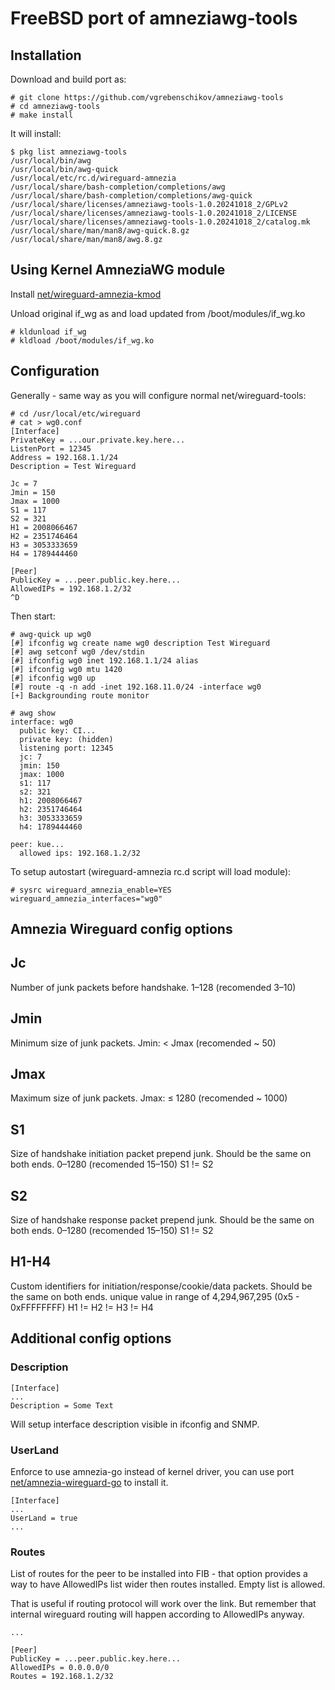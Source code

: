 # FreeBSD port of amneziawg-tools

## Installation

Download and build port as:

```shell
# git clone https://github.com/vgrebenschikov/amneziawg-tools
# cd amneziawg-tools
# make install
```

It will install:

```shell
$ pkg list amneziawg-tools
/usr/local/bin/awg
/usr/local/bin/awg-quick
/usr/local/etc/rc.d/wireguard-amnezia
/usr/local/share/bash-completion/completions/awg
/usr/local/share/bash-completion/completions/awg-quick
/usr/local/share/licenses/amneziawg-tools-1.0.20241018_2/GPLv2
/usr/local/share/licenses/amneziawg-tools-1.0.20241018_2/LICENSE
/usr/local/share/licenses/amneziawg-tools-1.0.20241018_2/catalog.mk
/usr/local/share/man/man8/awg-quick.8.gz
/usr/local/share/man/man8/awg.8.gz
```

## Using Kernel AmneziaWG module

Install [net/wireguard-amnezia-kmod](https://github.com/vgrebenschikov/wireguard-amnezia-kmod-port)

Unload original if_wg as and load updated from /boot/modules/if_wg.ko

```shell
# kldunload if_wg
# kldload /boot/modules/if_wg.ko
```

## Configuration

Generally - same way as you will configure normal net/wireguard-tools:

```shell
# cd /usr/local/etc/wireguard
# cat > wg0.conf
[Interface]
PrivateKey = ...our.private.key.here...
ListenPort = 12345
Address = 192.168.1.1/24
Description = Test Wireguard

Jc = 7
Jmin = 150
Jmax = 1000
S1 = 117
S2 = 321
H1 = 2008066467
H2 = 2351746464
H3 = 3053333659
H4 = 1789444460

[Peer]
PublicKey = ...peer.public.key.here...
AllowedIPs = 192.168.1.2/32
^D
```

Then start:

```shell
# awg-quick up wg0
[#] ifconfig wg create name wg0 description Test Wireguard
[#] awg setconf wg0 /dev/stdin
[#] ifconfig wg0 inet 192.168.1.1/24 alias
[#] ifconfig wg0 mtu 1420
[#] ifconfig wg0 up
[#] route -q -n add -inet 192.168.11.0/24 -interface wg0
[+] Backgrounding route monitor

# awg show
interface: wg0
  public key: CI...
  private key: (hidden)
  listening port: 12345
  jc: 7
  jmin: 150
  jmax: 1000
  s1: 117
  s2: 321
  h1: 2008066467
  h2: 2351746464
  h3: 3053333659
  h4: 1789444460

peer: kue...
  allowed ips: 192.168.1.2/32
```

To setup autostart (wireguard-amnezia rc.d script will load module):

```shell
# sysrc wireguard_amnezia_enable=YES wireguard_amnezia_interfaces="wg0"
```

## Amnezia Wireguard config options

## Jc

Number of junk packets before handshake.
1–128 (recomended 3–10)

## Jmin

Minimum size of junk packets.
Jmin: < Jmax (recomended ~ 50)

## Jmax

Maximum size of junk packets.
Jmax: ≤ 1280 (recomended ~ 1000)

## S1

Size of handshake initiation packet prepend junk. Should be the same on both ends.
0–1280 (recomended 15–150)
S1 != S2

## S2

Size of handshake response packet prepend junk. Should be the same on both ends.
0–1280 (recomended 15–150)
S1 != S2

## H1-H4

Custom identifiers for initiation/response/cookie/data packets. Should be the same on both ends.
unique value in range of 4,294,967,295 (0x5 - 0xFFFFFFFF)
H1 != H2 != H3 != H4

## Additional config options

### Description

```config
[Interface]
...
Description = Some Text
```

Will setup interface description visible in ifconfig and SNMP.

### UserLand

Enforce to use amnezia-go instead of kernel driver, you can use port
[net/amnezia-wireguard-go](https://github.com/vgrebenschikov/amnezia-wireguard-go) to install it.

```config
[Interface]
...
UserLand = true
...
```

### Routes

List of routes for the peer to be installed into FIB - that option provides a way to have AllowedIPs list wider then routes installed. Empty list is allowed.

That is useful if routing protocol will work over the link. But remember that internal wireguard routing will happen according to AllowedIPs anyway.

```config
...

[Peer]
PublicKey = ...peer.public.key.here...
AllowedIPs = 0.0.0.0/0
Routes = 192.168.1.2/32
```

